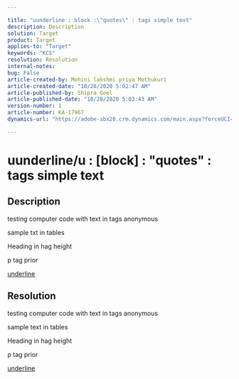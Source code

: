 ```yaml
---

title: "uunderline : block :\"quotes\" : tags simple text"
description: Description
solution: Target
product: Target
applies-to: "Target"
keywords: "KCS"
resolution: Resolution
internal-notes:
bug: False
article-created-by: Mohini lakshmi priya Mothukuri
article-created-date: "10/28/2020 5:02:47 AM"
article-published-by: Shipra Goel
article-published-date: "10/28/2020 5:03:43 AM"
version-number: 1
article-number: KA-17967
dynamics-url: "https://adobe-sbx20.crm.dynamics.com/main.aspx?forceUCI=1&pagetype=entityrecord&etn=knowledgearticle&id=5f3c62d1-da18-eb11-a813-000d3a19f370"

---
```


# uunderline/u : [block] : "quotes" : tags simple text

## Description

testing computer code with text in tags anonymous

sample txt in tables


Heading in hag height



p tag prior

<u>underline</u>

## Resolution

testing computer code with text in tags anonymous

sample text in tables


Heading in hag height



p tag prior

<u>underline</u>
